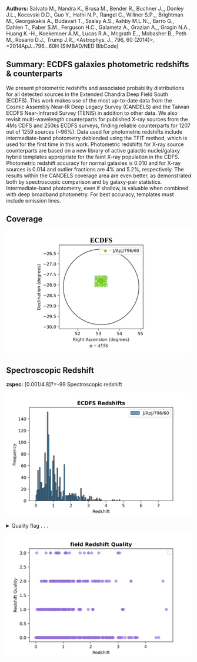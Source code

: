 **Authors:** Salvato M., Nandra K., Brusa M., Bender R., Buchner J.,, Donley J.L., Kocevski D.D., Guo Y., Hathi N.P., Rangel C., Willner S.P.,, Brightman M., Georgakakis A., Budavari T., Szalay A.S., Ashby M.L.N.,, Barro G., Dahlen T., Faber S.M., Ferguson H.C., Galametz A., Grazian A.,, Grogin N.A., Huang K.-H., Koekemoer A.M., Lucas R.A., Mcgrath E.,, Mobasher B., Peth M., Rosario D.J., Trump J.R., <Astrophys. J., 796, 60 (2014)>, =2014ApJ...796...60H (SIMBAD/NED BibCode)

## Summary: ECDFS galaxies photometric redshifts & counterparts 

We present photometric redshifts and associated probability distributions for all detected sources in the Extended Chandra Deep Field South (ECDFS). This work makes use of the most up-to-date data from the Cosmic Assembly Near-IR Deep Legacy Survey (CANDELS) and the Taiwan ECDFS Near-Infrared Survey (TENIS) in addition to other data. We also revisit multi-wavelength counterparts for published X-ray sources from the 4Ms CDFS and 250ks ECDFS surveys, finding reliable counterparts for 1207 out of 1259 sources (~96%). Data used for photometric redshifts include intermediate-band photometry deblended using the TFIT method, which is used for the first time in this work. Photometric redshifts for X-ray source counterparts are based on a new library of active galactic nuclei/galaxy hybrid templates appropriate for the faint X-ray population in the CDFS. Photometric redshift accuracy for normal galaxies is 0.010 and for X-ray sources is 0.014 and outlier fractions are 4% and 5.2%, respectively. The results within the CANDELS coverage area are even better, as demonstrated both by spectroscopic comparison and by galaxy-pair statistics. Intermediate-band photometry, even if shallow, is valuable when combined with deep broadband photometry. For best accuracy, templates must include emission lines.
## Coverage
![image](https://raw.githubusercontent.com/joshgithubbin/Sherlock-DDF/refs/heads/main/Catalogue%20Plotting/Catalogues/J-ApJ-796-60/Subcatalogues/ECDFS/Plots/fieldcover.png)
## Spectroscopic Redshift 
 
**zspec:** [0.001/4.8]?=-99 Spectroscopic redshift 
 

![image](https://raw.githubusercontent.com/joshgithubbin/Sherlock-DDF/refs/heads/main/Catalogue%20Plotting/Catalogues/J-ApJ-796-60/Subcatalogues/ECDFS/Plots/zspec.png)
<details>
<summary>Quality flag . . .

![image](https://raw.githubusercontent.com/joshgithubbin/Sherlock-DDF/refs/heads/main/Catalogue%20Plotting/Catalogues/J-ApJ-796-60/Subcatalogues/ECDFS/Plots/q_zspec.png)</summary>
## Photometric Redshift 
 
**zphot:** [0/6.7]?=-99 The photo-z value (zp) as defined 
 

![image](https://raw.githubusercontent.com/joshgithubbin/Sherlock-DDF/refs/heads/main/Catalogue%20Plotting/Catalogues/J-ApJ-796-60/Subcatalogues/ECDFS/Plots/zphot.png)
## Catalogue Schema

<details>
<summary>table8.dat</summary>

| Bytes   | Format   | Units   | Label     | Explanations                                      |
|:--------|:---------|:--------|:----------|:--------------------------------------------------|
| 1- 6    | I6       | ---     | [HSN2014] | [1/105176] Running sequence number                |
| 8- 12   | I5       | ---     | CANDELS   | [1/34930]?=-99 ID from the CANDELS catalog (G1)   |
| 14- 23  | F10.6    | deg     | RACdeg    | [/53.3]?=-99 CANDELS right ascension (J2000)      |
| 25- 34  | F10.6    | deg     | DECdeg    | [/-27.6]?=-99 CANDELS declination (J2000)         |
| 36- 40  | I5       | ---     | MUSYC     | [0/84401]?=-99 ID from the MUSYC catalog (G1)     |
| 42- 51  | F10.6    | deg     | RAMdeg    | [/53.5]?=-99 MUSYC right ascension (J2000)        |
| 53- 62  | F10.6    | deg     | DEMdeg    | [/-27.5]?=-99 MUSYC declination (J2000)           |
| 64- 68  | I5       | ---     | TENIS     | [6/62326]?=-99 ID from the TENIS catalog (G1)     |
| 70- 79  | F10.6    | deg     | RATdeg    | [/53.5]?=-99 TENIS right ascension (J2000)        |
| 81- 90  | F10.6    | deg     | DETdeg    | [/-27.5]?=-99 TENIS declination (J2000)           |
| 92- 96  | I5       | ---     | SIMPLE    | [4985/54262]?=-99 ID from the SIMPLE catalog (G1) |
| 98-107  | F10.6    | deg     | RASdeg    | [/53.5]?=-99 TENIS right ascension (J2000)        |
| 109-118 | F10.6    | deg     | DESdeg    | [/-27.5]?=-99 TENIS declination (J2000)           |
| 120-122 | I3       | ---     | R13       | [1/570]?=-99 ID from R13 4Ms-CDFS catalog (G1)    |
| 124-133 | F10.6    | deg     | RARdeg    | [/53.4]?=-99 R13 right ascension (J2000)          |
| 135-144 | F10.6    | deg     | DERdeg    | [/-27.6]?=-99 R13 declination (J2000)             |
| 146-151 | F6.2     | ---     | errR13    | [0.1/1.4]?=-99 Positional error from R13          |
| 153-155 | I3       | ---     | X11       | [2/740]?=-99 ID from X11 4Ms-CDFS catalog (G1)    |
| 157-166 | F10.6    | deg     | RAXdeg    | [/53.4]?=-99 X11 right ascension (J2000)          |
| 168-177 | F10.6    | deg     | DEXdeg    | [/-27.6]?=-99 X11 declination (J2000)             |
| 179-183 | F5.1     | ---     | errX11    | [0.1/1.5]?=-99 Positional error from X11          |
| 185-187 | I3       | ---     | L05       | [2/762]?=-99 ID from L05 250ks-ECDFS catalog (G1) |
| 189-197 | F9.5     | deg     | RALdeg    | [/53.5]?=-99 L05 right ascension (J2000)          |
| 199-207 | F9.5     | deg     | DELdeg    | [/-27.5]?=-99 L05 declination (J2000)             |
| 209-213 | F5.1     | ---     | errL05    | [0.6/2.2]?=-99 Positional error from L05          |
| 215-217 | I3       | ---     | V06       | [2/651]?=-99 ID from V06 250ks-ECDFS catalog (G1) |
| 219-227 | F9.5     | deg     | RAVdeg    | [/53.5]?=-99 V06 right ascension (J2000)          |
| 229-237 | F9.5     | deg     | DEVdeg    | [/-27.5]?=-99 V06 declination (J2000)             |
| 239-244 | F6.2     | ---     | errV06    | [0.1/3]?=-99 Positional error from V06            |
| 246-248 | I3       | ---     | Flag      | [-99/7] Flag on counterpart (G2)                  |
| 250-256 | F7.3     | ---     | Prob      | [-99/1] Posterior value (p) (G3)                  |
</details>

<details>
<summary>table9.dat</summary>

| Bytes   | Format   | Units    | Label     | Explanations                                                                |
|:--------|:---------|:---------|:----------|:----------------------------------------------------------------------------|
| 1- 3    | I3       | ---      | R13       | [1/571]?=-99 ID from R13 4Ms-CDFS catalog (G1)                              |
| 5- 7    | I3       | ---      | X11       | [1/740]?=-99 ID from X11 4Ms-CDFS catalog (G1)                              |
| 9- 11   | I3       | ---      | L05       | [1/762]?=-99 ID from L05 250ks-ECDFS (G1)                                   |
| 13- 15  | I3       | ---      | V06       | [1/651]?=-99 ID from V06 250ks-ECDFS (G1)                                   |
| 17- 25  | F9.6     | deg      | RAdeg     | [52.7/53.5] Right ascension of the X-ray                                    |
| 27- 36  | F10.6    | deg      | DEdeg     | [-28.2/-27.5] Declination of the X-ray                                      |
| 38- 46  | E9.3     | 10-3W/m2 | F0.5-2    | Soft band X-ray flux (0.5-2keV;                                             |
| 48- 56  | E9.3     | 10-3W/m2 | F2-8      | Hard band X-ray flux (2-8keV;                                               |
| 58- 66  | E9.3     | 10-3W/m2 | F0.5-8    | Full band X-ray flux (0.5-8keV;                                             |
| 68- 74  | F7.3     | 10-7W    | L0.5-2    | [35.3/45]?=-99 Soft band X-ray luminosity                                   |
| 76- 82  | F7.3     | 10-7W    | L2-8      | [38.8/45.2]?=-99 Hard band X-ray luminosity                                 |
| 84- 90  | F7.3     | 10-7W    | L0.5-8    | [35.6/45.4]?=-99 Full band X-ray luminosity                                 |
| 92- 98  | F7.3     | 10-7W    | L2-10     | [38.9/45.3]?=-99 2-10keV hard band X-ray                                    |
| 100-107 | F8.4     | ---      | zbest     | [0/6.9]?=-99 Redshift used to calculate Lx (3)                              |
| 109-116 | F8.4     | ---      | zspec     | [0.001/4.8]?=-99 Spectroscopic redshift                                     |
| 118-125 | F8.4     | ---      | zphot     | [0/6.9]?=-99 Photometric redshift (4)                                       |
| 127-132 | I6       | ---      | [HSN2014] | [125/105176]?=-99 ID of the Optical/NIR/MIR                                 |
| 2014    | (this    | paper)   | Note      | (1): We chose the original X-ray data from, in order of priority, R13, X11, |
| 05      | and      | V06.     | Note      | (2): The X-ray luminosity is the rest-frame luminosity uncorrected for      |
| 4       | Note     | (3):     | We        | used reliable spec-z if available, otherwise photo-z as in                  |
| 2014    | (this    | work).   | Note      | (4): Check the detail information in the photo-z catalog (table 11).        |

**Note**: We chose the original X-ray data from, in order of priority, R13, X11,
          L05 and V06.
Note (2): The X-ray luminosity is the rest-frame luminosity uncorrected for
          absorption.
          Lx=4*pi*luminosityDistance^2*fx*(1+zbest)^(gamma-2), where gamma=1.4
Note (3): We used reliable spec-z if available, otherwise photo-z as in
          Hsu+ 2014 (this work).
Note (4): Check the detail information in the photo-z catalog (table 11).

</details>

<details>
<summary>table10.dat</summary>

| Bytes   | Format                         | Units              | Label         | Explanations                                                              |
|:--------|:-------------------------------|:-------------------|:--------------|:--------------------------------------------------------------------------|
| 1- 6    | I6                             | ---                | [HSN2014]     | [72/105150] Sequential number adopted in                                  |
| 8- 10   | I3                             | ---                | R13           | [1/570]?=-99 ID from R13 4Ms-CDFS catalog (G1)                            |
| 12- 14  | I3                             | ---                | X11           | [1/740]?=-99 ID from X11 4Ms-CDFS catalog (G1)                            |
| 16- 18  | I3                             | ---                | L05           | [2/756]?=-99 ID from L05 250ks-ECDFS (G1)                                 |
| 20- 22  | I3                             | ---                | V06           | [2/651]?=-99 ID from V06 250ks-ECDFS (G1)                                 |
| 24      | I1                             | ---                | Flag          | [1/7] Flag on counterpart (G2)                                            |
| 26- 32  | F7.3                           | ---                | Prob          | [0.6/1] Posterior value (p) (G3)                                          |
| 34- 45  | F12.9                          | deg                | RAdeg         | [52.8/53.5] Opt/NIR/MIR right ascension                                   |
| 47- 59  | F13.9                          | deg                | DEdeg         | [-28.1/-27.5] Opt/NIR/MIR declination                                     |
| 61- 67  | F7.3                           | mag                | FUVmag        | [19.8/26]?=-99 GALEX FUV AB magnitude (2)                                 |
| 69- 75  | F7.3                           | mag                | e_FUVmag      | [/0.5]?=-99 FUVmag uncertainty                                            |
| 77- 83  | F7.3                           | mag                | NUVmag        | [15/27]?=-99 GALEX NUV AB magnitude (2)                                   |
| 85- 91  | F7.3                           | mag                | e_NUVmag      | [/0.7]?=-99 NUVmag uncertainty                                            |
| 93- 99  | F7.3                           | mag                | UCTIO         | [17.5/32]?=-99 Blanco/Mosaic-II U-band AB                                 |
| 101-107 | F7.3                           | mag                | e_UCTIO       | [0/17]?=-99 UCTIO uncertainty                                             |
| 109-115 | F7.3                           | mag                | UVIMOS        | [17.7/35.4]?=-99 VLT/VIMOS U-band AB                                      |
| 117-123 | F7.3                           | mag                | e_UVIMOS      | [/35]?=-99 UVIMOS uncertainty                                             |
| 125-131 | F7.3                           | mag                | F435W         | [17.5/35]?=-99 HST/ACS F435W AB magnitude (2)                             |
| 133-139 | F7.3                           | mag                | e_F435W       | [/263]?=-99 F435W uncertainty                                             |
| 141-147 | F7.3                           | mag                | F606W         | [16/31]?=-99 HST/ACS F606W AB magnitude (2)                               |
| 149-155 | F7.3                           | mag                | e_F606W       | [0/5]?=-99 F606W uncertainty                                              |
| 157-163 | F7.3                           | mag                | F775W         | [15.9/32]?=-99 HST/ACS F775W AB magnitude (2)                             |
| 165-171 | F7.3                           | mag                | e_F775W       | [0/24]?=-99 F775W uncertainty                                             |
| 173-179 | F7.3                           | mag                | F814W         | [15.6/32]?=-99 HST/ACS F814W AB magnitude (2)                             |
| 181-187 | F7.3                           | mag                | e_F814W       | [0/41]?=-99 F814W uncertainty                                             |
| 189-195 | F7.3                           | mag                | F850LP        | [15.5/30]?=-99 HST/ACS F850LP AB magnitude (2)                            |
| 197-203 | F7.3                           | mag                | e_F850LP      | [0/5]?=-99 F850LP uncertainty                                             |
| 205-211 | F7.3                           | mag                | F098M         | [16/30]?=-99 HST/WFC3 F098M AB magnitude (2)                              |
| 213-219 | F7.3                           | mag                | e_F098M       | [0/6]?=-99 F098M uncertainty                                              |
| 221-227 | F7.3                           | mag                | F105W         | [15/29]?=-99 HST/WFC3 F105W AB magnitude (2)                              |
| 229-235 | F7.3                           | mag                | e_F105W       | [0/4]?=-99 F105W uncertainty                                              |
| 237-243 | F7.3                           | mag                | F125W         | [15/32]?=-99 HST/WFC3 F125W AB magnitude (2)                              |
| 245-251 | F7.3                           | mag                | e_F125W       | [0/6]?=-99 F125W uncertainty                                              |
| 253-259 | F7.3                           | mag                | F140W         | [14/29]?=-99 HST/WFC3 F140W AB magnitude (2)                              |
| 261-267 | F7.3                           | mag                | e_F140W       | [0/3]?=-99 F140W uncertainty                                              |
| 269-275 | F7.3                           | mag                | F160W         | [14.8/27.5]?=-99 HST/WFC3 F160W AB magnitude (2)                          |
| 277-283 | F7.3                           | mag                | e_F160W       | [0/0.4]?=-99 F160W uncertainty                                            |
| 285-291 | F7.3                           | mag                | KsISAAC       | [14.8/29]?=-99 VLT/ISAAC Ks-band AB                                       |
| 293-299 | F7.3                           | mag                | e_KsISAAC     | [0/9]?=-99 KsISAAC uncertainty                                            |
| 301-307 | F7.3                           | mag                | KsHAWKI       | [15.9/30]?=-99 VLT/HAWK-I Ks-band AB                                      |
| 309-315 | F7.3                           | mag                | e_KsHAWKI     | [0/5]?=-99 KsHAWKI uncertainty                                            |
| 317-323 | F7.3                           | mag                | IA427         | [12.7/32]?=-99 Subaru IA427 AB magnitude (2)                              |
| 325-331 | F7.3                           | mag                | e_IA427       | [0/42]?=-99 IA427 uncertainty                                             |
| 333-339 | F7.3                           | mag                | IA445         | [14.8/33]?=-99 Subaru IA445 AB magnitude (2)                              |
| 341-347 | F7.3                           | mag                | e_IA445       | [0/88]?=-99 IA445 uncertainty                                             |
| 349-355 | F7.3                           | mag                | IA464         | [13/32]?=-99 Subaru IA464 AB magnitude (2)                                |
| 357-363 | F7.3                           | mag                | e_IA464       | [0/98]?=-99 IA464 uncertainty                                             |
| 365-371 | F7.3                           | mag                | IA484         | [16.5/34]?=-99 Subaru IA484 AB magnitude (2)                              |
| 373-379 | F7.3                           | mag                | e_IA484       | [0/135]?=-99 IA484 uncertainty                                            |
| 381-387 | F7.3                           | mag                | IA505         | [13/31]?=-99 Subaru IA505 AB magnitude (2)                                |
| 389-395 | F7.3                           | mag                | e_IA505       | [0/16]?=-99 IA505 uncertainty                                             |
| 397-403 | F7.3                           | mag                | IA527         | [16/32]?=-99 Subaru IA527 AB magnitude (2)                                |
| 405-411 | F7.3                           | mag                | e_IA527       | [0/18]?=-99 IA527 uncertainty                                             |
| 413-419 | F7.3                           | mag                | IA550         | [14.8/31]?=-99 Subaru IA550 AB magnitude (2)                              |
| 421-427 | F7.3                           | mag                | e_IA550       | [0/12]?=-99 IA550 uncertainty                                             |
| 429-435 | F7.3                           | mag                | IA574         | [13.8/34]?=-99 Subaru IA574 AB magnitude (2)                              |
| 437-443 | F7.3                           | mag                | e_IA574       | [0/255]?=-99 IA574 uncertainty                                            |
| 445-451 | F7.3                           | mag                | IA598         | [14.6/32]?=-99 Subaru IA598 AB magnitude (2)                              |
| 453-459 | F7.3                           | mag                | e_IA598       | [0/11]?=-99 IA598 uncertainty                                             |
| 461-467 | F7.3                           | mag                | IA624         | [14/35]?=-99 Subaru IA624 AB magnitude (2)                                |
| 469-475 | F7.3                           | mag                | e_IA624       | [0/265]?=-99 IA624 uncertainty                                            |
| 477-483 | F7.3                           | mag                | IA651         | [14.7/32]?=-99 Subaru IA651 AB magnitude (2)                              |
| 485-491 | F7.3                           | mag                | e_IA651       | [0/11]?=-99 IA651 uncertainty                                             |
| 493-499 | F7.3                           | mag                | IA679         | [15/32]?=-99 Subaru IA679 AB magnitude (2)                                |
| 501-507 | F7.3                           | mag                | e_IA679       | [0/23]?=-99 IA679 uncertainty                                             |
| 509-515 | F7.3                           | mag                | IA709         | [14.5/32]?=-99 Subaru IA709 AB magnitude (2)                              |
| 517-523 | F7.3                           | mag                | e_IA709       | [0/135]?=-99 IA709 uncertainty                                            |
| 525-531 | F7.3                           | mag                | IA738         | [14.7/31]?=-99 Subaru IA738 AB magnitude (2)                              |
| 533-539 | F7.3                           | mag                | e_IA738       | [0/6]?=-99 IA738 uncertainty                                              |
| 541-547 | F7.3                           | mag                | IA767         | [14.9/31]?=-99 Subaru IA767 AB magnitude (2)                              |
| 549-555 | F7.3                           | mag                | e_IA767       | [0/15]?=-99 IA767 uncertainty                                             |
| 557-563 | F7.3                           | mag                | IA797         | [15/33]?=-99 Subaru IA797 AB magnitude (2)                                |
| 565-571 | F7.3                           | mag                | e_IA797       | [0/136]?=-99 IA797 uncertainty                                            |
| 573-579 | F7.3                           | mag                | IA827         | [15/33]?=-99 Subaru IA827 AB magnitude (2)                                |
| 581-587 | F7.3                           | mag                | e_IA827       | [0/411]?=-99 IA827 uncertainty                                            |
| 589-595 | F7.3                           | mag                | IA856         | [14.7/32]?=-99 Subaru IA856 AB magnitude (2)                              |
| 597-603 | F7.3                           | mag                | e_IA856       | [0/89]?=-99 IA856 uncertainty                                             |
| 605-611 | F7.3                           | mag                | U38mag        | [13.9/31]?=-99 WFI/ESO MPG U38 AB magnitude (2)                           |
| 613-619 | F7.3                           | mag                | e_U38mag      | [0/11]?=-99 U38mag uncertainty                                            |
| 621-627 | F7.3                           | mag                | Umag          | [14/31]?=-99 ESO MPG/WFI U-band AB magnitude (2)                          |
| 629-635 | F7.3                           | mag                | e_Umag        | [0/6]?=-99 Umag uncertainty                                               |
| 637-643 | F7.3                           | mag                | Bmag          | [14.5/30]?=-99 ESO MPG/WFI B-band AB                                      |
| 645-651 | F7.3                           | mag                | e_Bmag        | [0/2]?=-99 Bmag uncertainty                                               |
| 653-659 | F7.3                           | mag                | Vmag          | [14/30]?=-99 ESO MPG/WFI V-band AB magnitude (2)                          |
| 661-667 | F7.3                           | mag                | e_Vmag        | [0/2]?=-99 Vmag uncertainty                                               |
| 669-675 | F7.3                           | mag                | Rmag          | [14/27]?=-99 ESO MPG/WFI R-band AB magnitude (2)                          |
| 677-683 | F7.3                           | mag                | e_Rmag        | [0/2]?=-99 Rmag uncertainty                                               |
| 685-691 | F7.3                           | mag                | Imag          | [14/27]?=-99 ESO MPG/WFI I-band AB magnitude (2)                          |
| 693-699 | F7.3                           | mag                | e_Imag        | [0/2]?=-99 Imag uncertainty                                               |
| 701-707 | F7.3                           | mag                | zmag          | [12/28]?=-99 Blanco/Mosaic-II z-band AB                                   |
| 709-715 | F7.3                           | mag                | e_zmag        | [0/5]?=-99 zmag uncertainty                                               |
| 717-723 | F7.3                           | mag                | Jmag          | [10.8/31]?=-99 Blanco/ISPI J-band AB                                      |
| 725-731 | F7.3                           | mag                | e_Jmag        | [0/228]?=-99 Jmag uncertainty                                             |
| 733-739 | F7.3                           | mag                | Hmag          | [5.9/32]?=-99 ESO NTT/SofI H-band AB                                      |
| 741-747 | F7.3                           | mag                | e_Hmag        | [0/319]?=-99 Hmag uncertainty                                             |
| 749-755 | F7.3                           | mag                | Kmag          | [9.6/32]?=-99 Blanco/ISPI K-band AB                                       |
| 757-763 | F7.3                           | mag                | e_Kmag        | [0/560]?=-99 Kmag uncertainty                                             |
| 765-771 | F7.3                           | mag                | JTENIS        | [13/28]?=-99 CFHT/WIRCam J-band AB magnitude (2)                          |
| 773-779 | F7.3                           | mag                | e_JTENIS      | [0/5]?=-99 JTENIS uncertainty                                             |
| 781-787 | F7.3                           | mag                | KsTENIS       | [13/26]?=-99 CFHT/WIRCam Ks-band AB                                       |
| 789-795 | F7.3                           | mag                | e_KsTENIS     | [0/1]?=-99 KsTENIS uncertainty                                            |
| 797-803 | F7.3                           | mag                | 3.6mag        | [12/32]?=-99 Spitzer/IRAC 3.6um SEDS AB                                   |
| 805-811 | F7.3                           | mag                | e_3.6mag      | [0/61]?=-99 3.6mag uncertainty                                            |
| 813-819 | F7.3                           | mag                | 4.5mag        | [12.5/28]?=-99 Spitzer/IRAC 4.5um SEDS AB                                 |
| 821-827 | F7.3                           | mag                | e_4.5mag      | [0/3]?=-99 4.5mag uncertainty                                             |
| 829-835 | F7.3                           | mag                | 5.8mag        | [12/34]?=-99 Spitzer/IRAC 5.8um GOODS AB                                  |
| 837-844 | F8.3                           | mag                | e_5.8mag      | [0/1911]?=-99 5.8mag uncertainty                                          |
| 846-852 | F7.3                           | mag                | 8.0mag        | [13/30]?=-99 Spitzer/IRAC 8.0um GOODS AB                                  |
| 854-860 | F7.3                           | mag                | e_8.0mag      | [0/89]?=-99 8.0mag uncertainty                                            |
| 63      | |Blanco/Mosaic-II|1            | U-VIMOS^a          | |             | 3722|  297|27.97              |VLT/VIMOS       |1                         |
| 1       | F606W^a                        | |                  | 5918|         | 2324|29.35/31.05^b      |HST/ACS         |1                               |
| 1       | F814W^a                        | |                  | 8047|         | 1826|28.84              |HST/ACS         |1                               |
| 1       | F098M^a                        | |                  | 9851|         | 1696|28.77              |HST/WFC3        |1                               |
| 3       | |1                             | F125W^a            | |12486|       | 3005|27.66/28.34/29.78^c|HST/WFC3        |1                               |
| 3       | |1                             | F160W^a            | |15370|       | 2874|27.36/28.16/29.74^c|HST/WFC3        |1                               |
| 09      | |VLT/ISAAC                     | |1                 | Ks-HAWKI^a    | |21463| 3250|26.45              |VLT/HAWK-I      |1                       |
| 6       | mum-SEDS^a                     | |35508|            | 7432|26.52    | |Spitzer/IRAC    |1                                                       |
| 5       | mum-SEDS^a                     | |44960|10097|26.25 | |Spitzer/IRAC | |1                                                                        |
| 8       | mum-GOODS^a                    | |57245|13912|23.75 | |Spitzer/IRAC | |1                                                                        |
| 0       | mum-GOODS^a                    | |78840|28312|23.72 | |Spitzer/IRAC | |1                                                                        |
| 6       | mum-SIMPLE^e|35508|            | 7432|23.89         | |Spitzer/IRAC | |2, 3                                                                     |
| 5       | mum-SIMPLE^e|44960|10097|23.75 | |Spitzer/IRAC      | |2,           | 3                                                                         |
| 8       | mum-SIMPLE^e|57245|13912|22.42 | |Spitzer/IRAC      | |2,           | 3                                                                         |
| 0       | mum-SIMPLE^e|78840|28312|22.50 | |Spitzer/IRAC      | |2,           | 3                                                                         |
| 33      | |WFI/ESO                       | MPG                | |2,           | 3                                                                         |
| 86      | |ESO                           | MPG/WFI            | |2,           | 3                                                                         |
| 45      | |ESO                           | MPG/WFI            | |2,           | 3                                                                         |
| 27      | |ESO                           | MPG/WFI            | |2,           | 3                                                                         |
| 37      | |ESO                           | MPG/WFI            | |2,           | 3                                                                         |
| 30      | |ESO                           | MPG/WF             | |2,           | 3                                                                         |
| 69      | |Blanco/Mosaic-II|2,           | 3                  | J^e           | |12395| 1620|22.44              |Blanco/ISPI     |2, 3                    |
| 46      | |ESO                           | NTT/SofI           | |2,           | 3                                                                         |
| 98      | |Blanco/ISPI                   | |2,                | 3             | J^f             |12481| 1588|24.50              |CFHT/WIRCam     |2, 3    |
| 90      | |CFHT/WIRCam                   | |2,                | 3             | FUV^g           | 1543|  228|25.69              |GALEX           |1, 2, 3 |
| 99      | |GALEX                         | |1,                | 2,            | 3                                                                         |
| 01      | |Subaru                        | |1,                | 2,            | 3                                                                         |
| 18      | |Subaru                        | |1,                | 2,            | 3                                                                         |
| 38      | |Subaru                        | |1,                | 2,            | 3                                                                         |
| 22      | |Subaru                        | |1,                | 2,            | 3                                                                         |
| 29      | |Subaru                        | |1,                | 2,            | 3                                                                         |
| 18      | |Subaru                        | |1,                | 2,            | 3                                                                         |
| 45      | |Subaru                        | |1,                | 2,            | 3                                                                         |
| 16      | |Subaru                        | |1,                | 2,            | 3                                                                         |
| 05      | |Subaru                        | |1,                | 2,            | 3                                                                         |
| 91      | |Subaru                        | |1,                | 2,            | 3                                                                         |
| 14      | |Subaru                        | |1,                | 2,            | 3                                                                         |
| 02      | |Subaru                        | |1,                | 2,            | 3                                                                         |
| 52      | |Subaru                        | |1,                | 2,            | 3                                                                         |
| 93      | |Subaru                        | |1,                | 2,            | 3                                                                         |
| 92      | |Subaru                        | |1,                | 2,            | 3                                                                         |
| 69      | |Subaru                        | |1,                | 2,            | 3                                                                         |
| 60      | |Subaru                        | |1,                | 2,            | 3                                                                         |
| 41      | |Subaru                        | |1,                | 2,            | 3                                                                         |

**Note**: R.A. (J2000) and Dec. (J2000) of the optical/NIR/MIR source
          associated to the X-ray detection.
Note (2): Photometric data (table 1):
   
   Filter          |lam  |FWHM |5sigma Limiting    |Instrument      |Area
                   | eff |     |    Depth          | Telescope      |
                   |{AA} |{AA} |  (AB mag)         |                |
   
   U-CTIO^a        | 3734|  387|26.63              |Blanco/Mosaic-II|1
   U-VIMOS^a       | 3722|  297|27.97              |VLT/VIMOS       |1
   F435W^a         | 4317|  920|28.95/30.55^b      |HST/ACS         |1
   F606W^a         | 5918| 2324|29.35/31.05^b      |HST/ACS         |1
   F775W^a         | 7693| 1511|28.55/30.85^b      |HST/ACS         |1
   F814W^a         | 8047| 1826|28.84              |HST/ACS         |1
   F850LP^a        | 9055| 1236|28.55/30.25^b      |HST/ACS         |1
   F098M^a         | 9851| 1696|28.77              |HST/WFC3        |1
   F105W^a         |10550| 2916|27.45/28.45/29.45^c|HST/WFC3        |1
   F125W^a         |12486| 3005|27.66/28.34/29.78^c|HST/WFC3        |1
   F140W^a         |13635| 3947|26.89/29.84^d      |HST/WFC3        |1
   F160W^a         |15370| 2874|27.36/28.16/29.74^c|HST/WFC3        |1
   Ks-ISAAC^a      |21605| 2746|25.09              |VLT/ISAAC       |1
   Ks-HAWKI^a      |21463| 3250|26.45              |VLT/HAWK-I      |1
   3.6 mum-SEDS^a  |35508| 7432|26.52              |Spitzer/IRAC    |1
   4.5 mum-SEDS^a  |44960|10097|26.25              |Spitzer/IRAC    |1
   5.8 mum-GOODS^a |57245|13912|23.75              |Spitzer/IRAC    |1
   8.0 mum-GOODS^a |78840|28312|23.72              |Spitzer/IRAC    |1
   3.6 mum-SIMPLE^e|35508| 7432|23.89              |Spitzer/IRAC    |2, 3
   4.5 mum-SIMPLE^e|44960|10097|23.75              |Spitzer/IRAC    |2, 3
   5.8 mum-SIMPLE^e|57245|13912|22.42              |Spitzer/IRAC    |2, 3
   8.0 mum-SIMPLE^e|78840|28312|22.50              |Spitzer/IRAC    |2, 3
   U38^e           | 3706|  357|25.33              |WFI/ESO MPG     |2, 3
   U^e             | 3528|  625|25.86              |ESO MPG/WFI     |2, 3
   B^e             | 4554|  915|26.45              |ESO MPG/WFI     |2, 3
   V^e             | 5343|  900|26.27              |ESO MPG/WFI     |2, 3
   R^e             | 6411| 1602|26.37              |ESO MPG/WFI     |2, 3
   I^e             | 8554| 1504|24.30              |ESO MPG/WF      |2, 3
   z^e             | 8989| 1285|23.69              |Blanco/Mosaic-II|2, 3
   J^e             |12395| 1620|22.44              |Blanco/ISPI     |2, 3
   H^e             |16154| 2950|22.46              |ESO NTT/SofI    |2, 3
   K^e             |21142| 3312|21.98              |Blanco/ISPI     |2, 3
   J^f             |12481| 1588|24.50              |CFHT/WIRCam     |2, 3
   Ks^f            |21338| 3270|23.90              |CFHT/WIRCam     |2, 3
   FUV^g           | 1543|  228|25.69              |GALEX           |1, 2, 3
   NUV^g           | 2278|  796|25.99              |GALEX           |1, 2, 3
   IA427^e,h       | 4253|  210|25.01              |Subaru          |1, 2, 3
   IA445^e,h       | 4445|  204|25.18              |Subaru          |1, 2, 3
   IA464^e,h       | 4631|  216|24.38              |Subaru          |1, 2, 3
   IA484^e,h       | 4843|  230|26.22              |Subaru          |1, 2, 3
   IA505^e,h       | 5059|  234|25.29              |Subaru          |1, 2, 3
   IA527^e,h       | 5256|  243|26.18              |Subaru          |1, 2, 3
   IA550^e,h       | 5492|  276|25.45              |Subaru          |1, 2, 3
   IA574^e,h       | 5760|  276|25.16              |Subaru          |1, 2, 3
   IA598^e,h       | 6003|  297|26.05              |Subaru          |1, 2, 3
   IA624^e,h       | 6227|  300|25.91              |Subaru          |1, 2, 3
   IA651^e,h       | 6491|  324|26.14              |Subaru          |1, 2, 3
   IA679^e,h       | 6778|  339|26.02              |Subaru          |1, 2, 3
   IA709^e,h       | 7070|  321|24.52              |Subaru          |1, 2, 3
   IA738^e,h       | 7356|  324|25.93              |Subaru          |1, 2, 3
   IA768^e,h       | 7676|  366|24.92              |Subaru          |1, 2, 3
   IA797^e,h       | 7962|  354|24.69              |Subaru          |1, 2, 3
   IA827^e,h       | 8243|  339|23.60              |Subaru          |1, 2, 3
   IA856^e,h       | 8562|  324|24.41              |Subaru          |1, 2, 3
   
   Notes:
   a = CANDELS-TFIT catalog (Guo+ 2013, J/ApJS/207/24).
   b = Measurements from two regions: GOODS-S and HUDF09. See the details in
       Guo+ (2013, J/ApJS/207/24).
   c = Measurements from three regions: CANDELS wide, CANDELS deep, and HUDF09.
       See Guo+ (2013, J/ApJS/207/24) for details.
   d = Measurements from two regions: 3D-HST and HUDF12. This is an updated
       version of Guo+ (2013, J/ApJS/207/24).
   e = MUSYC catalog (Cardamone+ 2010, J/ApJS/189/270).
   f = TENIS catalog (Hsieh+ 2012ApJS..203...23H).
   g = GALEX DR6/7.
   h = IB-TFIT catalog (J. L. Donley et al. 2014, in preparation).

</details>

<details>
<summary>table11[ab].dat</summary>

| Bytes   | Format   | Units         | Label     | Explanations                                                            |
|:--------|:---------|:--------------|:----------|:------------------------------------------------------------------------|
| 1- 6    | I6       | ---           | [HSN2014] | [72/105176] Sequential number adopted in                                |
| 8- 10   | I3       | ---           | R13       | [1/570]?=-99 ID from R13 4Ms-CDFS catalog (G1)                          |
| 12- 14  | I3       | ---           | X11       | [1/740]?=-99 ID from X11 4Ms-CDFS catalog (G1)                          |
| 16- 18  | I3       | ---           | L05       | [2/762]?=-99 ID from L05 250ks-ECDFS (G1)                               |
| 20- 22  | I3       | ---           | V06       | [2/651]?=-99 ID from V06 250ks-ECDFS (G1)                               |
| 24      | I1       | ---           | Flag      | [1/7] Flag on counterpart (G2)                                          |
| 26- 30  | F5.3     | ---           | Prob      | [0.6/1] Posterior value (p) (G3)                                        |
| 32- 40  | F9.6     | deg           | RAdeg     | [52.8/53.5] Right ascension of the                                      |
| 42- 51  | F10.6    | deg           | DEdeg     | [-28.2/-27.5] Declination of the                                        |
| 53- 60  | F8.4     | ---           | zspec     | [0.001/4.8]?=-99 Spectroscopic redshift                                 |
| 62- 64  | I3       | ---           | q_zspec   | [-99/3]? Quality of the spectroscopic                                   |
| 66- 73  | F8.4     | ---           | zphot     | [0/6.7]?=-99 The photo-z value (zp) as defined                          |
| 75- 80  | F6.2     | ---           | e_zphot   | [0/6]?=-99 Lower 1-sigma value of zp                                    |
| 82- 87  | F6.2     | ---           | E_zphot   | [0/7]?=-99 Upper 1-sigma value of zp                                    |
| 89- 94  | F6.2     | ---           | e_zphot3  | [0/6]?=-99 Lower 3-sigma value of zp                                    |
| 96-101  | F6.2     | ---           | E_zphot3  | [0/7]?=-99 Upper 3-sigma value of zp                                    |
| 103-109 | F7.3     | ---           | Area      | [0/100]?=-99 Normalized area under the curve                            |
| 111-113 | I3       | ---           | Num       | [1/230]?=-99 Template number (2)                                        |
| 115-120 | F6.2     | ---           | zp2       | [0/7]?=-99 Second solution in the photo-z (zp2)                         |
| 5       | 122-128  | F7.3          | ---       | Area2    [0/82]?=-99 Normalized area under the curve                    |
| 130-132 | I3       | ---           | Num2      | [1/226]?=-99 Template number used for SED                               |
| 2       | (as      | in            | col.      | Num)                                                                    |
| 0       | =        | High,         | 1         | = Good,                                                                 |
| 2       | =        | Intermediate, | 3         | = Poor.                                                                 |
| 99      | =        | Unavailable.  | Note      | (2): Template number used for SED fitting for the best photo-z solution |
| 1- 48   | are      | the           | templates | from Lib-EXT;                                                           |
| 101-130 | are      | the           | templates | from Lib-PT;                                                            |
| 201-230 | are      | the           | templates | from S09;                                                               |

**Note**: Quality of the spectroscopic redshift as follows:
    0 = High,
    1 = Good,
    2 = Intermediate,
    3 = Poor.
  -99 = Unavailable.
Note (2): Template number used for SED fitting for the best photo-z solution
          listed in col zphot.
             1- 48 are the templates from Lib-EXT;
           101-130 are the templates from Lib-PT;
           201-230 are the templates from S09;

</details>
